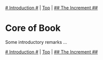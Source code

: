 [# Introduction #](00.html) | [Top](index.html) | [## The Increment ##](02.html)

# Core of Book #

Some introductory remarks …



[# Introduction #](00.html) | [Top](index.html) | [## The Increment ##](02.html)


<!--ignore-->


